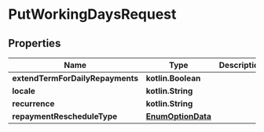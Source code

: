 
# PutWorkingDaysRequest

## Properties
| Name | Type | Description | Notes |
| ------------ | ------------- | ------------- | ------------- |
| **extendTermForDailyRepayments** | **kotlin.Boolean** |  |  [optional] |
| **locale** | **kotlin.String** |  |  [optional] |
| **recurrence** | **kotlin.String** |  |  [optional] |
| **repaymentRescheduleType** | [**EnumOptionData**](EnumOptionData.md) |  |  [optional] |



